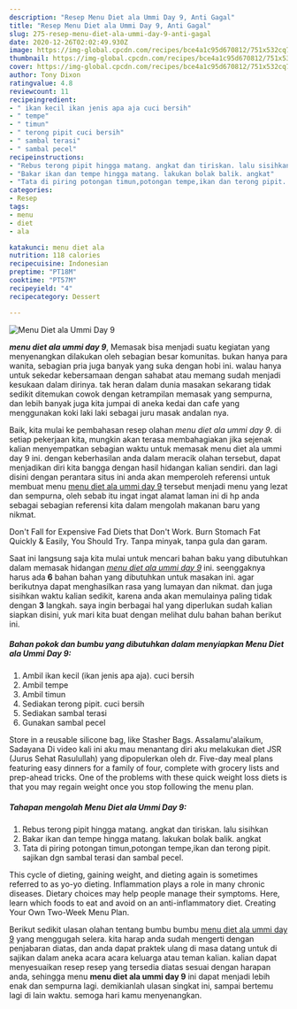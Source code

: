 ```yaml
---
description: "Resep Menu Diet ala Ummi Day 9, Anti Gagal"
title: "Resep Menu Diet ala Ummi Day 9, Anti Gagal"
slug: 275-resep-menu-diet-ala-ummi-day-9-anti-gagal
date: 2020-12-26T02:02:49.930Z
image: https://img-global.cpcdn.com/recipes/bce4a1c95d670812/751x532cq70/menu-diet-ala-ummi-day-9-foto-resep-utama.jpg
thumbnail: https://img-global.cpcdn.com/recipes/bce4a1c95d670812/751x532cq70/menu-diet-ala-ummi-day-9-foto-resep-utama.jpg
cover: https://img-global.cpcdn.com/recipes/bce4a1c95d670812/751x532cq70/menu-diet-ala-ummi-day-9-foto-resep-utama.jpg
author: Tony Dixon
ratingvalue: 4.8
reviewcount: 11
recipeingredient:
- " ikan kecil ikan jenis apa aja cuci bersih"
- " tempe"
- " timun"
- " terong pipit cuci bersih"
- " sambal terasi"
- " sambal pecel"
recipeinstructions:
- "Rebus terong pipit hingga matang. angkat dan tiriskan. lalu sisihkan"
- "Bakar ikan dan tempe hingga matang. lakukan bolak balik. angkat"
- "Tata di piring potongan timun,potongan tempe,ikan dan terong pipit. sajikan dgn sambal terasi dan sambal pecel."
categories:
- Resep
tags:
- menu
- diet
- ala

katakunci: menu diet ala 
nutrition: 118 calories
recipecuisine: Indonesian
preptime: "PT18M"
cooktime: "PT57M"
recipeyield: "4"
recipecategory: Dessert

---
```



![Menu Diet ala Ummi Day 9](https://img-global.cpcdn.com/recipes/bce4a1c95d670812/751x532cq70/menu-diet-ala-ummi-day-9-foto-resep-utama.jpg)

<b><i>menu diet ala ummi day 9</i></b>, Memasak bisa menjadi suatu kegiatan yang menyenangkan dilakukan oleh sebagian besar komunitas. bukan hanya para wanita, sebagian pria juga banyak yang suka dengan hobi ini. walau hanya untuk sekedar kebersamaan dengan sahabat atau memang sudah menjadi kesukaan dalam dirinya. tak heran dalam dunia masakan sekarang tidak sedikit ditemukan cowok dengan ketrampilan memasak yang sempurna, dan lebih banyak juga kita jumpai di aneka kedai dan cafe yang menggunakan koki laki laki sebagai juru masak andalan nya.

Baik, kita mulai ke pembahasan resep olahan <i>menu diet ala ummi day 9</i>. di setiap pekerjaan kita, mungkin akan terasa membahagiakan jika sejenak kalian menyempatkan sebagian waktu untuk memasak menu diet ala ummi day 9 ini. dengan keberhasilan anda dalam meracik olahan tersebut, dapat menjadikan diri kita bangga dengan hasil hidangan kalian sendiri. dan lagi disini dengan perantara situs ini anda akan memperoleh referensi untuk membuat menu <u>menu diet ala ummi day 9</u> tersebut menjadi menu yang lezat dan sempurna, oleh sebab itu ingat ingat alamat laman ini di hp anda sebagai sebagian referensi kita dalam mengolah makanan baru yang nikmat.

Don&#39;t Fall for Expensive Fad Diets that Don&#39;t Work. Burn Stomach Fat Quickly &amp; Easily, You Should Try. Tanpa minyak, tanpa gula dan garam.


Saat ini langsung saja kita mulai untuk mencari bahan baku yang dibutuhkan dalam memasak hidangan <u><i>menu diet ala ummi day 9</i></u> ini. seenggaknya harus ada <b>6</b> bahan bahan yang dibutuhkan untuk masakan ini. agar berikutnya dapat menghasilkan rasa yang lumayan dan nikmat. dan juga sisihkan waktu kalian sedikit, karena anda akan memulainya paling tidak dengan <b>3</b> langkah. saya ingin berbagai hal yang diperlukan sudah kalian siapkan disini, yuk mari kita buat dengan melihat dulu bahan bahan berikut ini.

<!--inarticleads1-->

##### Bahan pokok dan bumbu yang dibutuhkan dalam menyiapkan Menu Diet ala Ummi Day 9:

1. Ambil  ikan kecil (ikan jenis apa aja). cuci bersih
1. Ambil  tempe
1. Ambil  timun
1. Sediakan  terong pipit. cuci bersih
1. Sediakan  sambal terasi
1. Gunakan  sambal pecel


Store in a reusable silicone bag, like Stasher Bags. Assalamu&#39;alaikum, Sadayana Di video kali ini aku mau menantang diri aku melakukan diet JSR (Jurus Sehat Rasulullah) yang dipopulerkan oleh dr. Five-day meal plans featuring easy dinners for a family of four, complete with grocery lists and prep-ahead tricks. One of the problems with these quick weight loss diets is that you may regain weight once you stop following the menu plan. 

<!--inarticleads2-->

##### Tahapan mengolah Menu Diet ala Ummi Day 9:

1. Rebus terong pipit hingga matang. angkat dan tiriskan. lalu sisihkan
1. Bakar ikan dan tempe hingga matang. lakukan bolak balik. angkat
1. Tata di piring potongan timun,potongan tempe,ikan dan terong pipit. sajikan dgn sambal terasi dan sambal pecel.


This cycle of dieting, gaining weight, and dieting again is sometimes referred to as yo-yo dieting. Inflammation plays a role in many chronic diseases. Dietary choices may help people manage their symptoms. Here, learn which foods to eat and avoid on an anti-inflammatory diet. Creating Your Own Two-Week Menu Plan. 

Berikut sedikit ulasan olahan tentang bumbu bumbu <u>menu diet ala ummi day 9</u> yang menggugah selera. kita harap anda sudah mengerti dengan penjabaran diatas, dan anda dapat praktek ulang di masa datang untuk di sajikan dalam aneka acara acara keluarga atau teman kalian. kalian dapat menyesuaikan resep resep yang tersedia diatas sesuai dengan harapan anda, sehingga menu <b>menu diet ala ummi day 9</b> ini dapat menjadi lebih enak dan sempurna lagi. demikianlah ulasan singkat ini, sampai bertemu lagi di lain waktu. semoga hari kamu menyenangkan.
